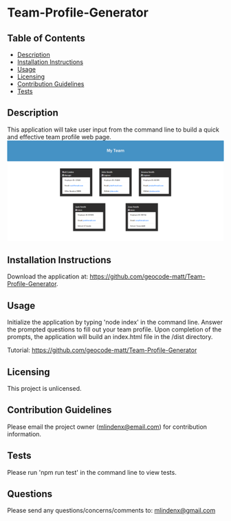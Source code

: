 # Team-Profile-Generator

  ## Table of Contents
  * [Description](#description)
  * [Installation Instructions](#installation-instructions)
  * [Usage](#usage)
  * [Licensing](#licensing)
  * [Contribution Guidelines](#contribution-guidelines)
  * [Tests](#tests)
  
  ## Description
  This application will take user input from the command line to build a quick and effective team profile web page.
    <img src="./screenshot.png">

  ## Installation Instructions
  Download the application at: https://github.com/geocode-matt/Team-Profile-Generator.

  ## Usage
  Initialize the application by typing 'node index' in the command line. Answer the prompted questions to fill out your team profile. Upon completion of the prompts, the application will build an index.html file in the /dist directory.

  Tutorial: https://github.com/geocode-matt/Team-Profile-Generator

  ## Licensing
  This project is unlicensed.

  ## Contribution Guidelines
  Please email the project owner (mlindenx@email.com) for contribution information. 

  ## Tests  
  Please run 'npm run test' in the command line to view tests.

  ## Questions
  Please send any questions/concerns/comments to: mlindenx@gmail.com
